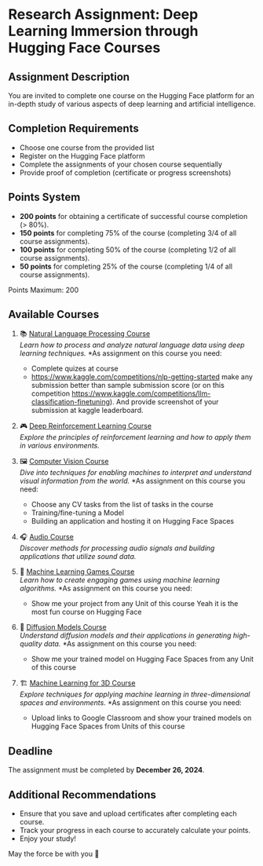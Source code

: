 # Research Assignment: Deep Learning Immersion through Hugging Face Courses


## Assignment Description

You are invited to complete one course on the Hugging Face platform for an in-depth study of various aspects of deep learning and artificial intelligence.

## Completion Requirements

- Choose one course from the provided list
- Register on the Hugging Face platform
- Complete the assignments of your chosen course sequentially
- Provide proof of completion (certificate or progress screenshots)

## Points System

- **200 points** for obtaining a certificate of successful course completion (> 80%).
- **150 points** for completing 75% of the course (completing 3/4 of all course assignments).
- **100 points** for completing 50% of the course (completing 1/2 of all course assignments).
- **50 points** for completing 25% of the course (completing 1/4 of all course assignments).

Points Maximum: 200

## Available Courses

1. 📚 [Natural Language Processing Course](https://huggingface.co/learn/nlp-course/)  
   *Learn how to process and analyze natural language data using deep learning techniques.*
   *As assignment on this course you need:
   - Complete quizes at course
   - https://www.kaggle.com/competitions/nlp-getting-started make any submission better than sample submission score (or on this competition https://www.kaggle.com/competitions/llm-classification-finetuning). And provide screenshot of your submission at kaggle leaderboard.
   
2. 🎮 [Deep Reinforcement Learning Course](https://huggingface.co/learn/deep-rl-course/unit0/introduction)  
   *Explore the principles of reinforcement learning and how to apply them in various environments.*

3. 🖼️ [Computer Vision Course](https://huggingface.co/learn/computer-vision-course/unit0/welcome/welcome)  
   *Dive into techniques for enabling machines to interpret and understand visual information from the world.*
   *As assignment on this course you need:
   - Choose any CV tasks from the list of tasks in the course
   - Training/fine-tuning a Model
   - Building an application and hosting it on Hugging Face Spaces

4. 🎧 [Audio Course](https://huggingface.co/learn/audio-course/chapter0/introduction)  
   *Discover methods for processing audio signals and building applications that utilize sound data.*

5. 🎲 [Machine Learning Games Course](https://huggingface.co/learn/ml-games-course/unit0/introduction)  
   *Learn how to create engaging games using machine learning algorithms.*
   *As assignment on this course you need:
   - Show me your project from any Unit of this course
   Yeah it is the most fun course on Hugging Face

6. 🌌 [Diffusion Models Course](https://huggingface.co/learn/diffusion-course/unit0/1)  
   *Understand diffusion models and their applications in generating high-quality data.*
   *As assignment on this course you need:
   - Show me your trained model on Hugging Face Spaces from any Unit of this course

7. 🏗️ [Machine Learning for 3D Course](https://huggingface.co/learn/ml-for-3d-course/unit0/introduction)  
   *Explore techniques for applying machine learning in three-dimensional spaces and environments.*
   *As assignment on this course you need:
   - Upload links to Google Classroom and show your trained models on Hugging Face Spaces from Units of this course

## Deadline

The assignment must be completed by **December 26, 2024**.

## Additional Recommendations

- Ensure that you save and upload certificates after completing each course.
- Track your progress in each course to accurately calculate your points.
- Enjoy your study! 

May the force be with you 🚀